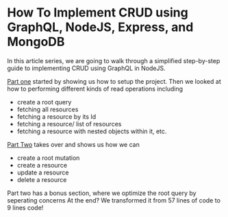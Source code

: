 # How To Implement CRUD using GraphQL, NodeJS, Express, and MongoDB

In this article series, we are going to walk through a simplified step-by-step guide to implementing CRUD using GraphQL in NodeJS.

[Part one](https://medium.com/@ogubuikealex/how-to-implement-crud-using-graphql-nodejs-express-and-mongodb-part-one-b573f020d7f5) started by showing us how to setup the project. Then we looked at how to performing different kinds of read operations including 
- create a root query
- fetching all resources
-  fetching a resource by its Id
-  fetching a resource/ list of resources
-  fetching a resource with nested objects within it, etc.


[Part Two](https://medium.com/@ogubuikealex/how-to-implement-crud-using-graphql-nodejs-express-and-mongodb-part-two-433c376d42f0) takes over and shows us how we can
- create a root mutation
- create a resource
- update a resource
- delete a resource

Part two has a bonus section, where we optimize the root query by seperating concerns
At the end? We transformed it from 57 lines of code to 9 lines code!


